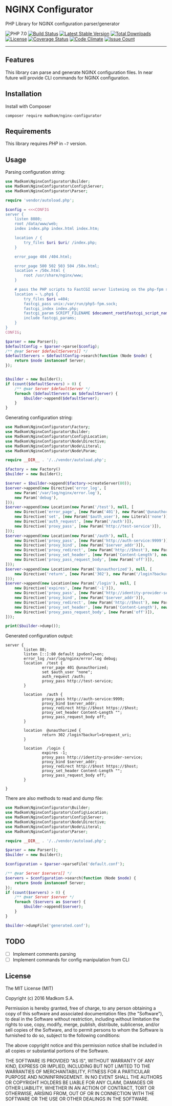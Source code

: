 NGINX Configurator
==================

PHP Library for NGINX configuration parser/generator

![PHP 7.0](https://img.shields.io/badge/PHP-7.0-8C9CB6.svg?style=flat)
[![Build Status](https://travis-ci.org/madkom/nginx-configurator.svg?branch=master)](https://travis-ci.org/madkom/nginx-configurator)
[![Latest Stable Version](https://poser.pugx.org/madkom/nginx-configurator/v/stable)](https://packagist.org/packages/madkom/nginx-configurator)
[![Total Downloads](https://poser.pugx.org/madkom/nginx-configurator/downloads)](https://packagist.org/packages/madkom/nginx-configurator)
[![License](https://poser.pugx.org/madkom/nginx-configurator/license)](https://packagist.org/packages/madkom/nginx-configurator)
[![Coverage Status](https://coveralls.io/repos/github/madkom/nginx-configurator/badge.svg?branch=master)](https://coveralls.io/github/madkom/nginx-configurator?branch=master)
[![Code Climate](https://codeclimate.com/github/madkom/nginx-configurator/badges/gpa.svg)](https://codeclimate.com/github/madkom/nginx-configurator)
[![Issue Count](https://codeclimate.com/github/madkom/nginx-configurator/badges/issue_count.svg)](https://codeclimate.com/github/madkom/nginx-configurator)

---

## Features

This library can parse and generate NGINX configuration files.
In near future will provide CLI commands for NGINX configuration.


## Installation

Install with Composer

```
composer require madkom/nginx-configurator
```

## Requirements

This library requires *PHP* in `~7` version.

## Usage

Parsing configuration string:

```php
use Madkom\NginxConfigurator\Builder;
use Madkom\NginxConfigurator\Config\Server;
use Madkom\NginxConfigurator\Parser;

require 'vendor/autoload.php';

$config = <<<CONFIG
server {
    listen 8080;
    root /data/www/web;
    index index.php index.html index.htm;

    location / {
        try_files $uri $uri/ /index.php;
    }

    error_page 404 /404.html;

    error_page 500 502 503 504 /50x.html;
    location = /50x.html {
        root /usr/share/nginx/www;
    }

    # pass the PHP scripts to FastCGI server listening on the php-fpm socket
    location ~ \.php$ {
        try_files $uri =404;
        fastcgi_pass unix:/var/run/php5-fpm.sock;
        fastcgi_index index.php;
        fastcgi_param SCRIPT_FILENAME $document_root$fastcgi_script_name;
        include fastcgi_params;
    }
}
CONFIG;

$parser = new Parser();
$defaultConfig = $parser->parse($config);
/** @var Server $defaultServers[] */
$defaultServers = $defaultConfig->search(function (Node $node) {
    return $node instanceof Server;
});


$builder = new Builder();
if (count($defaultServers) > 0) {
    /** @var Server $defaultServer */
    foreach ($defaultServers as $defaultServer) {
        $builder->append($defaultServer);
    }
}
```

Generating configuration string:

```php
use Madkom\NginxConfigurator\Factory;
use Madkom\NginxConfigurator\Builder;
use Madkom\NginxConfigurator\Config\Location;
use Madkom\NginxConfigurator\Node\Directive;
use Madkom\NginxConfigurator\Node\Literal;
use Madkom\NginxConfigurator\Node\Param;

require __DIR__ . '/../vendor/autoload.php';

$factory = new Factory()
$builder = new Builder();

$server = $builder->append($factory->createServer(80));
$server->append(new Directive('error_log', [
    new Param('/var/log/nginx/error.log'), 
    new Param('debug'),
]));
$server->append(new Location(new Param('/test'), null, [
    new Directive('error_page', [new Param('401'), new Param('@unauthorized')]),
    new Directive('set', [new Param('$auth_user'), new Literal('none')]),
    new Directive('auth_request', [new Param('/auth')]),
    new Directive('proxy_pass', [new Param('http://test-service')]),
]));
$server->append(new Location(new Param('/auth'), null, [
    new Directive('proxy_pass', [new Param('http://auth-service:9999')]),
    new Directive('proxy_bind', [new Param('$server_addr')]),
    new Directive('proxy_redirect', [new Param('http://$host'), new Param('https://$host')]),
    new Directive('proxy_set_header', [new Param('Content-Length'), new Literal("")]),
    new Directive('proxy_pass_request_body', [new Param('off')]),
]));
$server->append(new Location(new Param('@unauthorized'), null, [
    new Directive('return', [new Param('302'), new Param('/login?backurl=$request_uri')]),
]));
$server->append(new Location(new Param('/login'), null, [
    new Directive('expires', [new Param('-1')]),
    new Directive('proxy_pass', [new Param('http://identity-provider-service')]),
    new Directive('proxy_bind', [new Param('$server_addr')]),
    new Directive('proxy_redirect', [new Param('http://$host'), new Param('https://$host')]),
    new Directive('proxy_set_header', [new Param('Content-Length'), new Literal("")]),
    new Directive('proxy_pass_request_body', [new Param('off')]),
]));

print($builder->dump());
```

Generated configuration output:

```
server {
        listen 80;
        listen [::]:80 default ipv6only=on;
        error_log /var/log/nginx/error.log debug;
        location  /test {
                error_page 401 @unauthorized;
                set $auth_user "none";
                auth_request /auth;
                proxy_pass http://test-service;
        }
        
        location  /auth {
                proxy_pass http://auth-service:9999;
                proxy_bind $server_addr;
                proxy_redirect http://$host https://$host;
                proxy_set_header Content-Length "";
                proxy_pass_request_body off;
        }
        
        location  @unauthorized {
                return 302 /login?backurl=$request_uri;
        }
        
        location  /login {
                expires -1;
                proxy_pass http://identity-provider-service;
                proxy_bind $server_addr;
                proxy_redirect http://$host https://$host;
                proxy_set_header Content-Length "";
                proxy_pass_request_body off;
        }
        
}
```

There are also methods to read and dump file:

```php
use Madkom\NginxConfigurator\Builder;
use Madkom\NginxConfigurator\Config\Location;
use Madkom\NginxConfigurator\Config\Server;
use Madkom\NginxConfigurator\Node\Directive;
use Madkom\NginxConfigurator\Node\Literal;
use Madkom\NginxConfigurator\Parser;

require __DIR__ . '/../vendor/autoload.php';

$parser = new Parser();
$builder = new Builder();

$configuration = $parser->parseFile('default.conf');

/** @var Server $servers[] */
$servers = $configuration->search(function (Node $node) {
    return $node instanceof Server;
});
if (count($servers) > 0) {
    /** @var Server $server */
    foreach ($servers as $server) {
        $builder->append($server);
    }
}

$builder->dumpFile('generated.conf');
```

## TODO

* [ ] Implement comments parsing
* [ ] Implement commands for config manipulation from CLI

## License

The MIT License (MIT)

Copyright (c) 2016 Madkom S.A.

Permission is hereby granted, free of charge, to any person obtaining a copy
of this software and associated documentation files (the "Software"), to deal
in the Software without restriction, including without limitation the rights
to use, copy, modify, merge, publish, distribute, sublicense, and/or sell
copies of the Software, and to permit persons to whom the Software is
furnished to do so, subject to the following conditions:

The above copyright notice and this permission notice shall be included in
all copies or substantial portions of the Software.

THE SOFTWARE IS PROVIDED "AS IS", WITHOUT WARRANTY OF ANY KIND, EXPRESS OR
IMPLIED, INCLUDING BUT NOT LIMITED TO THE WARRANTIES OF MERCHANTABILITY,
FITNESS FOR A PARTICULAR PURPOSE AND NONINFRINGEMENT. IN NO EVENT SHALL THE
AUTHORS OR COPYRIGHT HOLDERS BE LIABLE FOR ANY CLAIM, DAMAGES OR OTHER
LIABILITY, WHETHER IN AN ACTION OF CONTRACT, TORT OR OTHERWISE, ARISING FROM,
OUT OF OR IN CONNECTION WITH THE SOFTWARE OR THE USE OR OTHER DEALINGS IN
THE SOFTWARE.